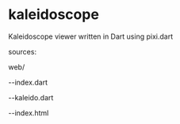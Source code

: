 # kaleidoscope
Kaleidoscope viewer written in Dart using pixi.dart

sources:

web/

--index.dart

--kaleido.dart

--index.html


